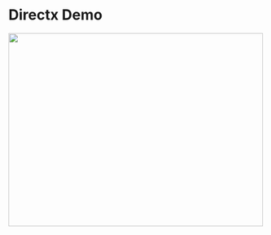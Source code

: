 # Directx Demo

<img src="https://user-images.githubusercontent.com/70441070/235339943-1e9eae0d-b10d-4933-b108-d0517b79f031.png" width="500" height="380">
